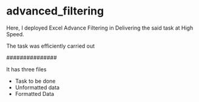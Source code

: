 # advanced_filtering #

Here, I deployed Excel Advance Filtering in Delivering the said task at High Speed.

The task was efficiently carried out

###############

It has three files
- Task to be done
- Unformatted data
- Formatted Data

